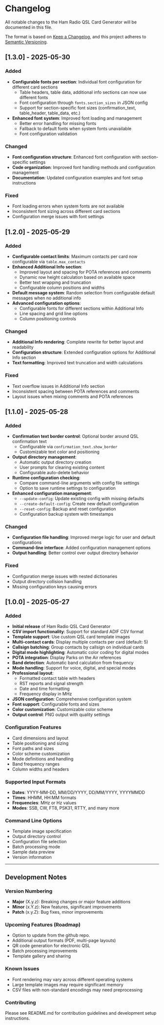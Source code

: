 # Changelog

All notable changes to the Ham Radio QSL Card Generator will be documented in this file.

The format is based on [Keep a Changelog](https://keepachangelog.com/en/1.0.0/),
and this project adheres to [Semantic Versioning](https://semver.org/spec/v2.0.0.html).

## [1.3.0] - 2025-05-30

### Added
- **Configurable fonts per section**: Individual font configuration for different card sections
  - Table headers, table data, additional info sections can now use different fonts
  - Font configuration through `fonts.section_sizes` in JSON config
  - Support for section-specific font sizes (confirmation_text, table_header, table_data, etc.)
- **Enhanced font system**: Improved font loading and management
  - Better error handling for missing fonts
  - Fallback to default fonts when system fonts unavailable
  - Font configuration validation

### Changed
- **Font configuration structure**: Enhanced font configuration with section-specific settings
- **Code organization**: Improved font handling methods and configuration management
- **Documentation**: Updated configuration examples and font setup instructions

### Fixed
- Font loading errors when system fonts are not available
- Inconsistent font sizing across different card sections
- Configuration merge issues with font settings

## [1.2.0] - 2025-05-29

### Added
- **Configurable contact limits**: Maximum contacts per card now configurable via `table.max_contacts`
- **Enhanced Additional Info section**: 
  - Improved layout and spacing for POTA references and comments
  - Dynamic row height calculation based on available space
  - Better text wrapping and truncation
  - Configurable column positions and widths
- **Default message system**: Random selection from configurable default messages when no additional info
- **Advanced configuration options**:
  - Configurable fonts for different sections within Additional Info
  - Line spacing and grid line options
  - Column positioning controls

### Changed
- **Additional Info rendering**: Complete rewrite for better layout and readability
- **Configuration structure**: Extended configuration options for Additional Info section
- **Text formatting**: Improved text truncation and width calculations

### Fixed
- Text overflow issues in Additional Info section
- Inconsistent spacing between POTA references and comments
- Layout issues when mixing comments and POTA references

## [1.1.0] - 2025-05-28

### Added
- **Confirmation text border control**: Optional border around QSL confirmation text
  - Configurable via `confirmation_text.show_border`
  - Customizable text color and positioning
- **Output directory management**: 
  - Automatic output directory creation
  - User prompts for clearing existing content
  - Configurable auto-delete behavior
- **Runtime configuration checking**: 
  - Compare command-line arguments with config file settings
  - Option to save runtime settings to configuration
- **Enhanced configuration management**:
  - `--update-config`: Update existing config with missing defaults
  - `--create-default-config`: Create new default configuration
  - `--reset-config`: Backup and reset configuration
  - Configuration backup system with timestamps

### Changed
- **Configuration file handling**: Improved merge logic for user and default configurations
- **Command-line interface**: Added configuration management options
- **Output handling**: Better control over output directory behavior

### Fixed
- Configuration merge issues with nested dictionaries
- Output directory collision handling
- Missing configuration keys causing errors

## [1.0.0] - 2025-05-27

### Added
- **Initial release** of Ham Radio QSL Card Generator
- **CSV import functionality**: Support for standard ADIF CSV format
- **Template support**: Use custom QSL card template images
- **Multi-contact cards**: Display multiple contacts per card (default: 5)
- **Callsign batching**: Group contacts by callsign on individual cards
- **Digital mode highlighting**: Automatic color coding for digital modes
- **POTA integration**: Display Parks on the Air references
- **Band detection**: Automatic band calculation from frequency
- **Mode handling**: Support for voice, digital, and special modes
- **Professional layout**: 
  - Formatted contact table with headers
  - RST reports and signal strength
  - Date and time formatting
  - Frequency display in MHz
- **JSON configuration**: Comprehensive configuration system
- **Font support**: Configurable fonts and sizes
- **Color customization**: Customizable color scheme
- **Output control**: PNG output with quality settings

### Configuration Features
- Card dimensions and layout
- Table positioning and sizing
- Font paths and sizes  
- Color scheme customization
- Mode definitions and handling
- Band frequency ranges
- Column widths and headers

### Supported Input Formats
- **Dates**: YYYY-MM-DD, MM/DD/YYYY, DD/MM/YYYY, YYYYMMDD
- **Times**: HHMM, HH:MM formats
- **Frequencies**: MHz or Hz values
- **Modes**: SSB, CW, FT8, PSK31, RTTY, and many more

### Command Line Options
- Template image specification
- Output directory control
- Configuration file selection
- Batch processing mode
- Sample data preview
- Version information

---

## Development Notes

### Version Numbering
- **Major** (X.y.z): Breaking changes or major feature additions
- **Minor** (x.Y.z): New features, significant improvements
- **Patch** (x.y.Z): Bug fixes, minor improvements

### Upcoming Features (Roadmap)
- Option to update from the github repo.
- Additional output formats (PDF, multi-page layouts)
- QR code generation for electronic QSL
- Batch processing improvements
- Template gallery and sharing

### Known Issues
- Font rendering may vary across different operating systems
- Large template images may require significant memory
- CSV files with non-standard encodings may need preprocessing

### Contributing
Please see README.md for contribution guidelines and development setup instructions.